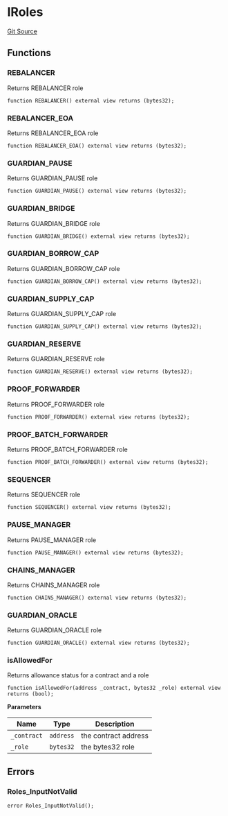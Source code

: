 # IRoles
[Git Source](https://github.com/malda-protocol/malda-lending/blob/7babde64a69e0bddbfb8ee96e52976dd39acebdd/src\interfaces\IRoles.sol)


## Functions
### REBALANCER

Returns REBALANCER role


```solidity
function REBALANCER() external view returns (bytes32);
```

### REBALANCER_EOA

Returns REBALANCER_EOA role


```solidity
function REBALANCER_EOA() external view returns (bytes32);
```

### GUARDIAN_PAUSE

Returns GUARDIAN_PAUSE role


```solidity
function GUARDIAN_PAUSE() external view returns (bytes32);
```

### GUARDIAN_BRIDGE

Returns GUARDIAN_BRIDGE role


```solidity
function GUARDIAN_BRIDGE() external view returns (bytes32);
```

### GUARDIAN_BORROW_CAP

Returns GUARDIAN_BORROW_CAP role


```solidity
function GUARDIAN_BORROW_CAP() external view returns (bytes32);
```

### GUARDIAN_SUPPLY_CAP

Returns GUARDIAN_SUPPLY_CAP role


```solidity
function GUARDIAN_SUPPLY_CAP() external view returns (bytes32);
```

### GUARDIAN_RESERVE

Returns GUARDIAN_RESERVE role


```solidity
function GUARDIAN_RESERVE() external view returns (bytes32);
```

### PROOF_FORWARDER

Returns PROOF_FORWARDER role


```solidity
function PROOF_FORWARDER() external view returns (bytes32);
```

### PROOF_BATCH_FORWARDER

Returns PROOF_BATCH_FORWARDER role


```solidity
function PROOF_BATCH_FORWARDER() external view returns (bytes32);
```

### SEQUENCER

Returns SEQUENCER role


```solidity
function SEQUENCER() external view returns (bytes32);
```

### PAUSE_MANAGER

Returns PAUSE_MANAGER role


```solidity
function PAUSE_MANAGER() external view returns (bytes32);
```

### CHAINS_MANAGER

Returns CHAINS_MANAGER role


```solidity
function CHAINS_MANAGER() external view returns (bytes32);
```

### GUARDIAN_ORACLE

Returns GUARDIAN_ORACLE role


```solidity
function GUARDIAN_ORACLE() external view returns (bytes32);
```

### isAllowedFor

Returns allowance status for a contract and a role


```solidity
function isAllowedFor(address _contract, bytes32 _role) external view returns (bool);
```
**Parameters**

|Name|Type|Description|
|----|----|-----------|
|`_contract`|`address`|the contract address|
|`_role`|`bytes32`|the bytes32 role|


## Errors
### Roles_InputNotValid

```solidity
error Roles_InputNotValid();
```

